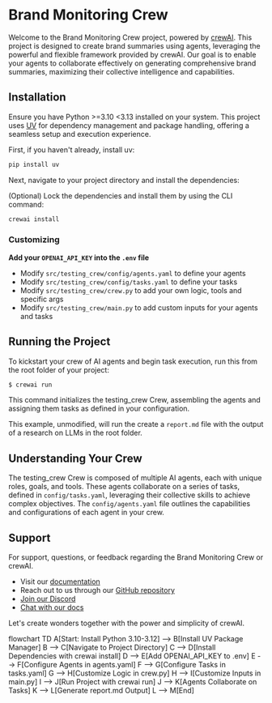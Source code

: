 # Brand Monitoring Crew

Welcome to the Brand Monitoring Crew project, powered by [crewAI](https://crewai.com). This project is designed to create brand summaries using agents, leveraging the powerful and flexible framework provided by crewAI. Our goal is to enable your agents to collaborate effectively on generating comprehensive brand summaries, maximizing their collective intelligence and capabilities.

## Installation

Ensure you have Python >=3.10 <3.13 installed on your system. This project uses [UV](https://docs.astral.sh/uv/) for dependency management and package handling, offering a seamless setup and execution experience.

First, if you haven't already, install uv:

```bash
pip install uv
```

Next, navigate to your project directory and install the dependencies:

(Optional) Lock the dependencies and install them by using the CLI command:
```bash
crewai install
```
### Customizing

**Add your `OPENAI_API_KEY` into the `.env` file**

- Modify `src/testing_crew/config/agents.yaml` to define your agents
- Modify `src/testing_crew/config/tasks.yaml` to define your tasks
- Modify `src/testing_crew/crew.py` to add your own logic, tools and specific args
- Modify `src/testing_crew/main.py` to add custom inputs for your agents and tasks

## Running the Project

To kickstart your crew of AI agents and begin task execution, run this from the root folder of your project:

```bash
$ crewai run
```

This command initializes the testing_crew Crew, assembling the agents and assigning them tasks as defined in your configuration.

This example, unmodified, will run the create a `report.md` file with the output of a research on LLMs in the root folder.

## Understanding Your Crew

The testing_crew Crew is composed of multiple AI agents, each with unique roles, goals, and tools. These agents collaborate on a series of tasks, defined in `config/tasks.yaml`, leveraging their collective skills to achieve complex objectives. The `config/agents.yaml` file outlines the capabilities and configurations of each agent in your crew.

## Support

For support, questions, or feedback regarding the Brand Monitoring Crew or crewAI.
- Visit our [documentation](https://docs.crewai.com)
- Reach out to us through our [GitHub repository](https://github.com/joaomdmoura/crewai)
- [Join our Discord](https://discord.com/invite/X4JWnZnxPb)
- [Chat with our docs](https://chatg.pt/DWjSBZn)

Let's create wonders together with the power and simplicity of crewAI.


flowchart TD
    A[Start: Install Python 3.10-3.12] --> B[Install UV Package Manager]
    B --> C[Navigate to Project Directory]
    C --> D[Install Dependencies with crewai install]
    D --> E[Add OPENAI_API_KEY to .env]
    E --> F[Configure Agents in agents.yaml]
    F --> G[Configure Tasks in tasks.yaml]
    G --> H[Customize Logic in crew.py]
    H --> I[Customize Inputs in main.py]
    I --> J[Run Project with crewai run]
    J --> K[Agents Collaborate on Tasks]
    K --> L[Generate report.md Output]
    L --> M[End]
